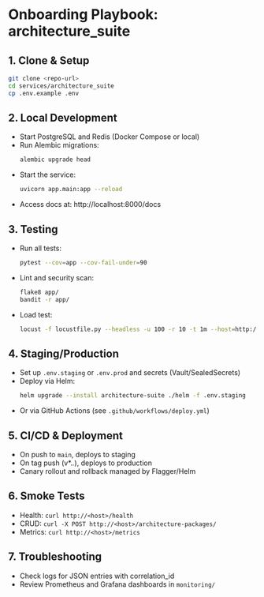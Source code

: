 # Onboarding Playbook: architecture_suite

## 1. Clone & Setup
```sh
git clone <repo-url>
cd services/architecture_suite
cp .env.example .env
```

## 2. Local Development
- Start PostgreSQL and Redis (Docker Compose or local)
- Run Alembic migrations:
  ```sh
  alembic upgrade head
  ```
- Start the service:
  ```sh
  uvicorn app.main:app --reload
  ```
- Access docs at: http://localhost:8000/docs

## 3. Testing
- Run all tests:
  ```sh
  pytest --cov=app --cov-fail-under=90
  ```
- Lint and security scan:
  ```sh
  flake8 app/
  bandit -r app/
  ```
- Load test:
  ```sh
  locust -f locustfile.py --headless -u 100 -r 10 -t 1m --host=http://localhost:8000
  ```

## 4. Staging/Production
- Set up `.env.staging` or `.env.prod` and secrets (Vault/SealedSecrets)
- Deploy via Helm:
  ```sh
  helm upgrade --install architecture-suite ./helm -f .env.staging
  ```
- Or via GitHub Actions (see `.github/workflows/deploy.yml`)

## 5. CI/CD & Deployment
- On push to `main`, deploys to staging
- On tag push (v*.*.*), deploys to production
- Canary rollout and rollback managed by Flagger/Helm

## 6. Smoke Tests
- Health: `curl http://<host>/health`
- CRUD: `curl -X POST http://<host>/architecture-packages/`
- Metrics: `curl http://<host>/metrics`

## 7. Troubleshooting
- Check logs for JSON entries with correlation_id
- Review Prometheus and Grafana dashboards in `monitoring/`
